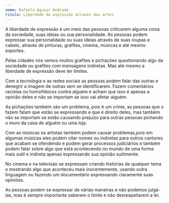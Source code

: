 ```yaml
---
nome: Rafaela Aguiar Andrade
titulo: Liberdade de expressão através das artes
---
```


A liberdade de expressão é um meio das pessoas criticarem alguma coisa da sociedade, suas ideias ou sua personalidade. As pessoas podem  expressar sua personalidade ou suas ideias através de suas roupas e cabelo, através de pinturas, grafites, cinema, músicas e até mesmo esportes.

Pelas cidades nós vemos muitos grafites e pichações questionando algo da sociedade ou grafites com mensagens indiretas. Mas até mesmo a liberdade de expressão deve ter limites.

Com a tecnologia e as redes sociais as pessoas podem falar das outras e denegrir a imagem de outras sem se identificarem. Fazem comentários racistas ou homofóbicos contra alguém e acham que isso é apenas a opinião deles e não se importam se isso vai afetar alguém.

As pichações também são um problema,  pois é um crime, as pessoas que o fazem falam que estão se expressando e que é direito deles, mas também não se importam se estão causando prejuízo para outras pessoas pichando o muro da casa de alguém ou uma loja.

Com as músicas os artistas também podem causar problemas,pois em algumas músicas eles podem citar nomes ou indiretas para outros cantores que acabam se ofendendo e podem gerar processos judiciários e também podem falar sobre algo que está acontecendo no mundo de uma forma mais sutil e indireta apenas expressando sua opinião sutilmente.

No cinema e na televisão se expressam criando histórias de qualquer  tema e    mostrando algo que aconteceu  mais inocentemente, usando outra linguagem ou fazendo um documentário expressando claramente suas opiniões.

As pessoas podem se expressar de várias maneiras e não podemos julgá-las, mas é sempre importante saberem o limite e não desrespeitarem a lei.
